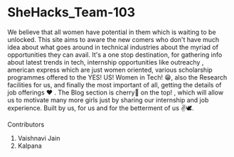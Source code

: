 # SheHacks_Team-103
We believe that all  women have potential in them which is waiting to be unlocked.
This site aims to aware the new comers  who don't have much idea about what goes around in technical industries about the myriad of opportunities they can avail. 
It's a one stop destination, for gathering info about latest trends in tech, internship opportunities like outreachy , american express which are just women oriented, various scholarship programmes offered to the YES! US! Women in Tech! 😁, also the Research facilities for us, and finally the most important of all, getting the details of job offerings ♥ .
The Blog section is  cherry🍒 on the top! , which will allow us to motivate many more girls just by sharing our internship and job experience. 
Built by us, for us and for the betterment of us ✌🕊.





Contributors
1. Vaishnavi Jain
2. Kalpana
